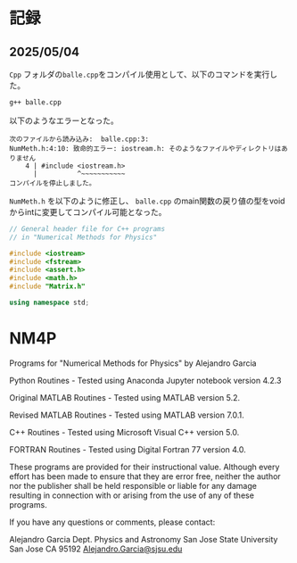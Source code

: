 # 記録

## 2025/05/04

`Cpp` フォルダの`balle.cpp`をコンパイル使用として、以下のコマンドを実行した。

```bash
g++ balle.cpp
```

以下のようなエラーとなった。

```
次のファイルから読み込み:  balle.cpp:3:
NumMeth.h:4:10: 致命的エラー: iostream.h: そのようなファイルやディレクトリはありません
    4 | #include <iostream.h>
      |          ^~~~~~~~~~~~
コンパイルを停止しました。
```

`NumMeth.h` を以下のように修正し、 `balle.cpp` のmain関数の戻り値の型をvoidからintに変更してコンパイル可能となった。

```cpp
// General header file for C++ programs 
// in "Numerical Methods for Physics" 

#include <iostream>
#include <fstream>
#include <assert.h>
#include <math.h>
#include "Matrix.h"

using namespace std;
```


# NM4P
Programs for "Numerical Methods for Physics" by Alejandro Garcia

Python Routines - Tested using Anaconda Jupyter notebook version 4.2.3

Original MATLAB Routines - Tested using MATLAB version 5.2.

Revised MATLAB Routines - Tested using MATLAB version 7.0.1.

C++ Routines - Tested using Microsoft Visual C++ version 5.0.

FORTRAN Routines - Tested using Digital Fortran 77 version 4.0.

These programs are provided for their instructional value.
Although every effort has been made to ensure that they are error
free, neither the author nor the publisher shall be held
responsible or liable for any damage resulting in connection with
or arising from the use of any of these programs.

If you have any questions or comments, please contact:

Alejandro Garcia
Dept. Physics and Astronomy
San Jose State University
San Jose CA 95192
Alejandro.Garcia@sjsu.edu
